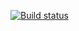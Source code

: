 [![Build status](https://ci.appveyor.com/api/projects/status/i522ec6raabit9rx?svg=true)](https://ci.appveyor.com/project/i-Popov/ajs-homeworks-8-2)

